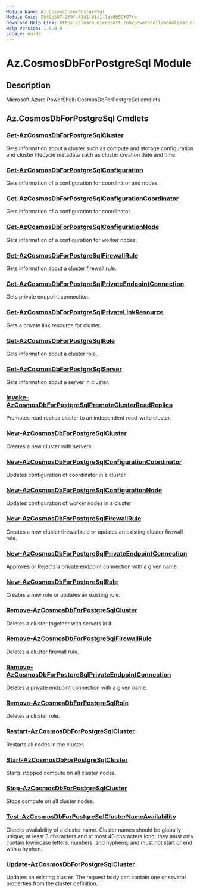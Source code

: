 ```yaml
---
Module Name: Az.CosmosDbForPostgreSql
Module Guid: 6bf9c587-2f9f-43d1-81c1-1aa8b56f87fa
Download Help Link: https://learn.microsoft.com/powershell/module/az.cosmosdbforpostgresql
Help Version: 1.0.0.0
Locale: en-US
---
```


# Az.CosmosDbForPostgreSql Module
## Description
Microsoft Azure PowerShell: CosmosDbForPostgreSql cmdlets

## Az.CosmosDbForPostgreSql Cmdlets
### [Get-AzCosmosDbForPostgreSqlCluster](Get-AzCosmosDbForPostgreSqlCluster.md)
Gets information about a cluster such as compute and storage configuration and cluster lifecycle metadata such as cluster creation date and time.

### [Get-AzCosmosDbForPostgreSqlConfiguration](Get-AzCosmosDbForPostgreSqlConfiguration.md)
Gets information of a configuration for coordinator and nodes.

### [Get-AzCosmosDbForPostgreSqlConfigurationCoordinator](Get-AzCosmosDbForPostgreSqlConfigurationCoordinator.md)
Gets information of a configuration for coordinator.

### [Get-AzCosmosDbForPostgreSqlConfigurationNode](Get-AzCosmosDbForPostgreSqlConfigurationNode.md)
Gets information of a configuration for worker nodes.

### [Get-AzCosmosDbForPostgreSqlFirewallRule](Get-AzCosmosDbForPostgreSqlFirewallRule.md)
Gets information about a cluster firewall rule.

### [Get-AzCosmosDbForPostgreSqlPrivateEndpointConnection](Get-AzCosmosDbForPostgreSqlPrivateEndpointConnection.md)
Gets private endpoint connection.

### [Get-AzCosmosDbForPostgreSqlPrivateLinkResource](Get-AzCosmosDbForPostgreSqlPrivateLinkResource.md)
Gets a private link resource for cluster.

### [Get-AzCosmosDbForPostgreSqlRole](Get-AzCosmosDbForPostgreSqlRole.md)
Gets information about a cluster role.

### [Get-AzCosmosDbForPostgreSqlServer](Get-AzCosmosDbForPostgreSqlServer.md)
Gets information about a server in cluster.

### [Invoke-AzCosmosDbForPostgreSqlPromoteClusterReadReplica](Invoke-AzCosmosDbForPostgreSqlPromoteClusterReadReplica.md)
Promotes read replica cluster to an independent read-write cluster.

### [New-AzCosmosDbForPostgreSqlCluster](New-AzCosmosDbForPostgreSqlCluster.md)
Creates a new cluster with servers.

### [New-AzCosmosDbForPostgreSqlConfigurationCoordinator](New-AzCosmosDbForPostgreSqlConfigurationCoordinator.md)
Updates configuration of coordinator in a cluster

### [New-AzCosmosDbForPostgreSqlConfigurationNode](New-AzCosmosDbForPostgreSqlConfigurationNode.md)
Updates configuration of worker nodes in a cluster

### [New-AzCosmosDbForPostgreSqlFirewallRule](New-AzCosmosDbForPostgreSqlFirewallRule.md)
Creates a new cluster firewall rule or updates an existing cluster firewall rule.

### [New-AzCosmosDbForPostgreSqlPrivateEndpointConnection](New-AzCosmosDbForPostgreSqlPrivateEndpointConnection.md)
Approves or Rejects a private endpoint connection with a given name.

### [New-AzCosmosDbForPostgreSqlRole](New-AzCosmosDbForPostgreSqlRole.md)
Creates a new role or updates an existing role.

### [Remove-AzCosmosDbForPostgreSqlCluster](Remove-AzCosmosDbForPostgreSqlCluster.md)
Deletes a cluster together with servers in it.

### [Remove-AzCosmosDbForPostgreSqlFirewallRule](Remove-AzCosmosDbForPostgreSqlFirewallRule.md)
Deletes a cluster firewall rule.

### [Remove-AzCosmosDbForPostgreSqlPrivateEndpointConnection](Remove-AzCosmosDbForPostgreSqlPrivateEndpointConnection.md)
Deletes a private endpoint connection with a given name.

### [Remove-AzCosmosDbForPostgreSqlRole](Remove-AzCosmosDbForPostgreSqlRole.md)
Deletes a cluster role.

### [Restart-AzCosmosDbForPostgreSqlCluster](Restart-AzCosmosDbForPostgreSqlCluster.md)
Restarts all nodes in the cluster.

### [Start-AzCosmosDbForPostgreSqlCluster](Start-AzCosmosDbForPostgreSqlCluster.md)
Starts stopped compute on all cluster nodes.

### [Stop-AzCosmosDbForPostgreSqlCluster](Stop-AzCosmosDbForPostgreSqlCluster.md)
Stops compute on all cluster nodes.

### [Test-AzCosmosDbForPostgreSqlClusterNameAvailability](Test-AzCosmosDbForPostgreSqlClusterNameAvailability.md)
Checks availability of a cluster name.
Cluster names should be globally unique; at least 3 characters and at most 40 characters long; they must only contain lowercase letters, numbers, and hyphens; and must not start or end with a hyphen.

### [Update-AzCosmosDbForPostgreSqlCluster](Update-AzCosmosDbForPostgreSqlCluster.md)
Updates an existing cluster.
The request body can contain one or several properties from the cluster definition.

